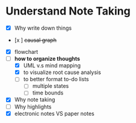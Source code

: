 # Understand Note Taking

- [x] Why write down things
- [x ] ~~causal graph~~ 
- [x] flowchart 
- [ ] **how to organize thoughts**
  - [x] UML v.s mind mapping
  - [x] to visualize root cause analysis
  - [ ] to better format to-do lists
	- [ ] multiple states
	- [ ] time bounds
- [x] Why note taking
- [ ] Why highlights
- [x] electronic notes VS paper notes
<!--stackedit_data:
eyJoaXN0b3J5IjpbMTk0ODQwODQzNSwtMzA0MzY5OTcsLTMyNT
A2MjIzNSwtMTMyNjk4MDQyNywtMTIwNTEzMTgzMF19
-->